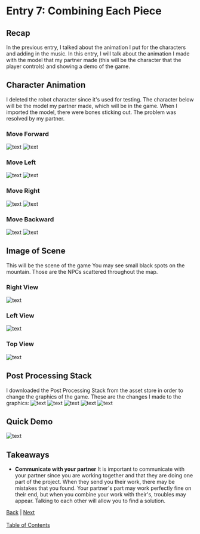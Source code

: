# Entry 7: Combining Each Piece

## Recap
In the previous entry, I talked about the animation I put for the characters and adding in the music. In this entry, I will talk about the animation I made with the model that my partner made (this will be the character that the player controls) and showing a demo of the game.

## Character Animation
I deleted the robot character since it's used for testing. The character below will be the model my partner made, which will be in the game. When I imported the model, there were bones sticking out. The problem was resolved by my partner.

### Move Forward
![text](https://github.com/dive0/c-sharp-unity-independent-study/blob/master/images/move-forward.gif)
![text](https://github.com/dive0/c-sharp-unity-independent-study/blob/master/images/forward.png)

### Move Left
![text](https://github.com/dive0/c-sharp-unity-independent-study/blob/master/images/move-left.gif)
![text](https://github.com/dive0/c-sharp-unity-independent-study/blob/master/images/left.png)

### Move Right
![text](https://github.com/dive0/c-sharp-unity-independent-study/blob/master/images/move-right.gif)
![text](https://github.com/dive0/c-sharp-unity-independent-study/blob/master/images/right.png)

### Move Backward
![text](https://github.com/dive0/c-sharp-unity-independent-study/blob/master/images/move-backward.gif)
![text](https://github.com/dive0/c-sharp-unity-independent-study/blob/master/images/backward.png)

## Image of Scene
This will be the scene of the game
You may see small black spots on the mountain. Those are the NPCs scattered throughout the map.

### Right View
![text](https://github.com/dive0/c-sharp-unity-independent-study/blob/master/images/right-view.png)

### Left View
![text](https://github.com/dive0/c-sharp-unity-independent-study/blob/master/images/left-view.png)

### Top View
![text](https://github.com/dive0/c-sharp-unity-independent-study/blob/master/images/top-view.png)

## Post Processing Stack
I downloaded the Post Processing Stack from the asset store in order to change the graphics of the game.
These are the changes I made to the graphics:
![text](https://github.com/dive0/c-sharp-unity-independent-study/blob/master/images/graphics1.png)
![text](https://github.com/dive0/c-sharp-unity-independent-study/blob/master/images/graphics2.png)
![text](https://github.com/dive0/c-sharp-unity-independent-study/blob/master/images/graphics3.png)
![text](https://github.com/dive0/c-sharp-unity-independent-study/blob/master/images/graphics4.png)
![text](https://github.com/dive0/c-sharp-unity-independent-study/blob/master/images/graphics5.png)

## Quick Demo
![text](https://github.com/dive0/c-sharp-unity-independent-study/blob/master/images/demo.gif)

## Takeaways
* **Communicate with your partner** It is important to communicate with your partner since you are working together and that they are doing one part of the project. When they send you their work, there may be mistakes that you found. Your partner's part may work perfectly fine on their end, but when you combine your work with their's, troubles may appear. Talking to each other will allow you to find a solution.

[Back](entry-6.md) | [Next](entry-8.md) <br><br>
[Table of Contents](../README.md)
